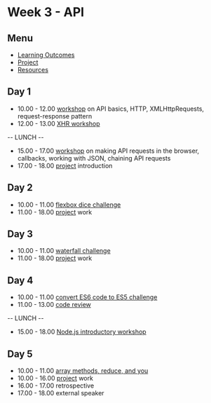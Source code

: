 # Week 3 - API


## Menu
- [Learning Outcomes](learning-outcomes.md)
- [Project](project.md)
- [Resources](resources.md)


## Day 1

- 10.00 - 12.00 [workshop](https://github.com/foundersandcoders/api-workshop) on API basics, HTTP, XMLHttpRequests, request-response pattern
- 12.00 - 13.00 [XHR workshop](https://github.com/foundersandcoders/xhr-workshop)

-- LUNCH --

- 15.00 - 17.00 [workshop](https://github.com/emilyb7/workshop-APIs) on making API requests in the browser, callbacks, working with JSON, chaining API requests
- 17.00 - 18.00 [project](project.md) introduction


## Day 2

- 10.00 - 11.00 [flexbox dice challenge](https://github.com/smarthutza/flexbox-workshop)
- 11.00 - 18.00 [project](project.md) work


## Day 3

- 10.00 - 11.00 [waterfall challenge](https://github.com/foundersandcoders/mc-waterfall-chaser)
- 11.00 - 18.00 [project](project.md) work


## Day 4

- 10.00 - 11.00 [convert ES6 code to ES5 challenge](https://github.com/stevehopkinson/es6-challenge)
- 11.00 - 13.00 [code review](https://github.com/thoughtbot/guides/tree/master/code-review)

-- LUNCH --

- 15.00 - 18.00 [Node.js introductory workshop](https://github.com/foundersandcoders/Node-Intro-Workshop)

## Day 5

- 10.00 - 11.00 [array methods, reduce, and you](https://github.com/foundersandcoders/mc-array-methods-reduce)
- 10.00 - 16.00 [project](project.md) work
- 16.00 - 17.00 retrospective
- 17.00 - 18.00 external speaker
